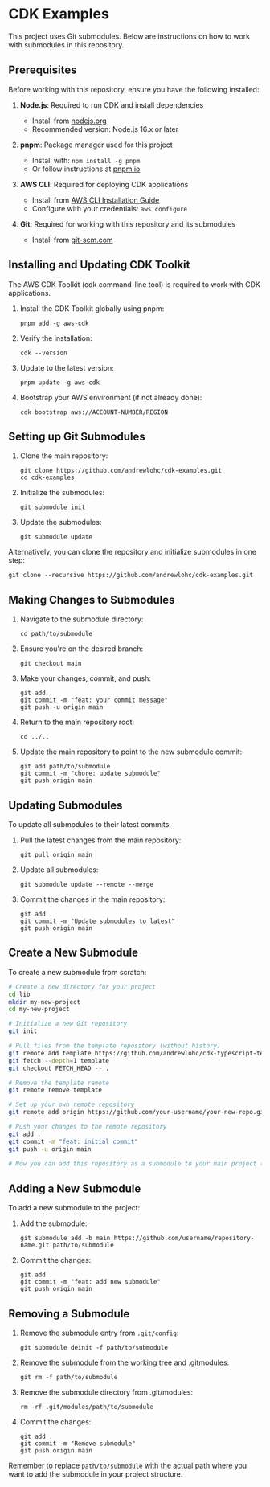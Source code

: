 # CDK Examples

This project uses Git submodules. Below are instructions on how to work with submodules in this repository.

## Prerequisites

Before working with this repository, ensure you have the following installed:

1. **Node.js**: Required to run CDK and install dependencies
   - Install from [nodejs.org](https://nodejs.org/)
   - Recommended version: Node.js 16.x or later

2. **pnpm**: Package manager used for this project
   - Install with: `npm install -g pnpm`
   - Or follow instructions at [pnpm.io](https://pnpm.io/installation)

3. **AWS CLI**: Required for deploying CDK applications
   - Install from [AWS CLI Installation Guide](https://docs.aws.amazon.com/cli/latest/userguide/install-cliv2.html)
   - Configure with your credentials: `aws configure`

4. **Git**: Required for working with this repository and its submodules
   - Install from [git-scm.com](https://git-scm.com/downloads)

## Installing and Updating CDK Toolkit

The AWS CDK Toolkit (cdk command-line tool) is required to work with CDK applications.

1. Install the CDK Toolkit globally using pnpm:
   ```
   pnpm add -g aws-cdk
   ```

2. Verify the installation:
   ```
   cdk --version
   ```

3. Update to the latest version:
   ```
   pnpm update -g aws-cdk
   ```

4. Bootstrap your AWS environment (if not already done):
   ```
   cdk bootstrap aws://ACCOUNT-NUMBER/REGION
   ```

## Setting up Git Submodules

1. Clone the main repository:
   ```
   git clone https://github.com/andrewlohc/cdk-examples.git
   cd cdk-examples
   ```

2. Initialize the submodules:
   ```
   git submodule init
   ```

3. Update the submodules:
   ```
   git submodule update
   ```

Alternatively, you can clone the repository and initialize submodules in one step:
```
git clone --recursive https://github.com/andrewlohc/cdk-examples.git
```

## Making Changes to Submodules

1. Navigate to the submodule directory:
   ```
   cd path/to/submodule
   ```

2. Ensure you're on the desired branch:
   ```
   git checkout main
   ```

3. Make your changes, commit, and push:
   ```
   git add .
   git commit -m "feat: your commit message"
   git push -u origin main
   ```

4. Return to the main repository root:
   ```
   cd ../..
   ```

5. Update the main repository to point to the new submodule commit:
   ```
   git add path/to/submodule
   git commit -m "chore: update submodule"
   git push origin main
   ```

## Updating Submodules

To update all submodules to their latest commits:

1. Pull the latest changes from the main repository:
   ```
   git pull origin main
   ```

2. Update all submodules:
   ```
   git submodule update --remote --merge
   ```

3. Commit the changes in the main repository:
   ```
   git add .
   git commit -m "Update submodules to latest"
   git push origin main
   ```

## Create a New Submodule

To create a new submodule from scratch:

```bash
# Create a new directory for your project
cd lib
mkdir my-new-project
cd my-new-project

# Initialize a new Git repository
git init

# Pull files from the template repository (without history)
git remote add template https://github.com/andrewlohc/cdk-typescript-template.git
git fetch --depth=1 template
git checkout FETCH_HEAD -- .

# Remove the template remote
git remote remove template

# Set up your own remote repository
git remote add origin https://github.com/your-username/your-new-repo.git

# Push your changes to the remote repository
git add .
git commit -m "feat: initial commit"
git push -u origin main

# Now you can add this repository as a submodule to your main project (see next section)
```

## Adding a New Submodule

To add a new submodule to the project:

1. Add the submodule:
   ```
   git submodule add -b main https://github.com/username/repository-name.git path/to/submodule
   ```

2. Commit the changes:
   ```
   git add .
   git commit -m "feat: add new submodule"
   git push origin main
   ```

## Removing a Submodule

1. Remove the submodule entry from `.git/config`:
   ```
   git submodule deinit -f path/to/submodule
   ```

2. Remove the submodule from the working tree and .gitmodules:
   ```
   git rm -f path/to/submodule
   ```

3. Remove the submodule directory from .git/modules:
   ```
   rm -rf .git/modules/path/to/submodule
   ```

4. Commit the changes:
   ```
   git add .
   git commit -m "Remove submodule"
   git push origin main
   ```

Remember to replace `path/to/submodule` with the actual path where you want to add the submodule in your project structure.

